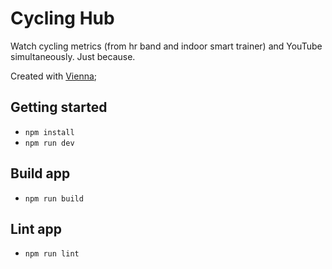 # Cycling Hub
Watch cycling metrics (from hr band and indoor smart trainer) and YouTube simultaneously. Just because. 

Created with [Vienna](https://github.com/YoeriNijs/vienna);

## Getting started
- `npm install`
- `npm run dev`

## Build app
- `npm run build`

## Lint app
- `npm run lint`